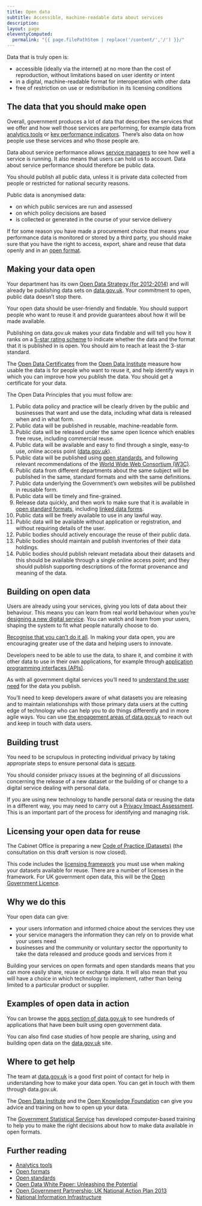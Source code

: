 ```yaml
---
title: Open data
subtitle: Accessible, machine-readable data about services
description:
layout: page
eleventyComputed:
  permalink: "{{ page.filePathStem | replace('/content/','/') }}/"
---
```


Data that is truly open is:

- accessible (ideally via the internet) at no more than the cost of reproduction, without limitations based on user identity or intent
- in a digital, machine-readable format for interoperation with other data
- free of restriction on use or redistribution in its licensing conditions

## The data that you should make open

Overall, government produces a lot of data that describes the services that we offer and how well those services are performing, for example data from [analytics tools](/version-1/guides/analytics-tools.html) or [key performance indicators](/version-1/guides/other-metrics/). There’s also data on how people use these services and who those people are.

Data about service performance allows [service managers](/version-1/guides/service-manager/) to see how well a service is running. It also means that users can hold us to account. Data about service performance should therefore be public data.

You should publish all public data, unless it is private data collected from people or restricted for national security reasons.

Public data is anonymised data:

- on which public services are run and assessed
- on which policy decisions are based
- is collected or generated in the course of your service delivery

If for some reason you have made a procurement choice that means your performance data is monitored or stored by a third party, you should make sure that you have the right to access, export, share and reuse that data openly and in an [open format](/version-1/guides/choosing-appropriate-formats/).

## Making your data open

Your department has its own [Open Data Strategy (for 2012-2014)](https://web.archive.org/web/20151002174648/http://data.gov.uk/open-data-strategies) and will already be publishing data sets on [data.gov.uk](http://data.gov.uk/). Your commitment to open, public data doesn’t stop there.

Your open data should be user-friendly and findable. You should support people who want to reuse it and provide guarantees about how it will be made available.

Publishing on data.gov.uk makes your data findable and will tell you how it ranks on a [5-star rating scheme](http://5stardata.info/) to indicate whether the data and the format that it is published in is open. You should aim to reach at least the 3-star standard.

The [Open Data Certificates](https://certificates.theodi.org/) from the [Open Data Institute](http://theodi.org/) measure how usable the data is for people who want to reuse it, and help identify ways in which you can improve how you publish the data. You should get a certificate for your data.

The Open Data Principles that you must follow are:

1.  Public data policy and practice will be clearly driven by the public and businesses that want and use the data, including what data is released when and in what form.
2.  Public data will be published in reusable, machine-readable form.
3.  Public data will be released under the same open licence which enables free reuse, including commercial reuse.
4.  Public data will be available and easy to find through a single, easy-to use, online access point ([data.gov.uk](http://data.gov.uk/)).
5.  Public data will be published using [open standards](https://web.archive.org/web/20151002174648/https://www.gov.uk/government/publications/open-standards-principles/open-standards-principles#open-standard---definition), and following relevant recommendations of the [World Wide Web Consortium (W3C)](http://www.w3.org/).
6.  Public data from different departments about the same subject will be published in the same, standard formats and with the same definitions.
7.  Public data underlying the Government’s own websites will be published in reusable form.
8.  Public data will be timely and fine-grained.
9.  Release data quickly, and then work to make sure that it is available in [open standard formats](/version-1/guides/choosing-appropriate-formats/), including [linked data forms](http://data.gov.uk/blog/what-linked-data).
10.  Public data will be freely available to use in any lawful way.
11.  Public data will be available without application or registration, and without requiring details of the user.
12.  Public bodies should actively encourage the reuse of their public data.
13.  Public bodies should maintain and publish inventories of their data holdings.
14.  Public bodies should publish relevant metadata about their datasets and this should be available through a single online access point; and they should publish supporting descriptions of the format provenance and meaning of the data.

## Building on open data

Users are already using your services, giving you lots of data about their behaviour. This means you can learn from real world behaviour when you’re [designing a new digital service](https://www.gov.uk/design-principles#third). You can watch and learn from your users, shaping the system to fit what people naturally choose to do.

[Recognise that you can’t do it all](https://www.gov.uk/design-principles#second). In making your data open, you are encouraging greater use of the data and helping users to innovate.

Developers need to be able to use the data, to share it, and combine it with other data to use in their own applications, for example through [application programming interfaces (APIs)](/version-1/guides/apis/).

As with all government digital services you’ll need to [understand the user need](/version-1/guides/user-needs/) for the data you publish.

You’ll need to keep developers aware of what datasets you are releasing and to maintain relationships with those primary data users at the cutting edge of technology who can help you to do things differently and in more agile ways. You can use [the engagement areas of data.gov.uk](https://web.archive.org/web/20151002174648/http://data.gov.uk/forum) to reach out and keep in touch with data users.

## Building trust

You need to be scrupulous in protecting individual privacy by taking appropriate steps to ensure personal data is [secure](/version-1/guides/information-security/).

You should consider privacy issues at the beginning of all discussions concerning the release of a new dataset or the building of or change to a digital service dealing with personal data.

If you are using new technology to handle personal data or reusing the data in a different way, you may need to carry out a [Privacy Impact Assessment](https://web.archive.org/web/20151002174648/https://ico.org.uk/for-organisations/guide-to-data-protection/privacy-by-design/). This is an important part of the process for identifying and managing risk.

## Licensing your open data for reuse

The Cabinet Office is preparing a new [Code of Practice (Datasets)](https://web.archive.org/web/20151002174648/http://data.gov.uk/consultation/code-of-practice) (the consultation on this draft version is now closed).

This code includes the [licensing framework](https://web.archive.org/web/20151002174648/https://www.nationalarchives.gov.uk/information-management/re-using-public-sector-information/re-use-and-licensing/ukglf/) you must use when making your datasets available for reuse. There are a number of licenses in the framework. For UK government open data, this will be the [Open Government Licence](https://web.archive.org/web/20151002174648/https://www.nationalarchives.gov.uk/information-management/re-using-public-sector-information/re-use-and-licensing/what-ogl-covers/).

## Why we do this

Your open data can give:

- your users information and informed choice about the services they use
- your service managers the information they can rely on to provide what your users need
- businesses and the community or voluntary sector the opportunity to take the data released and produce goods and services from it

Building your services on open formats and open standards means that you can more easily share, reuse or exchange data. It will also mean that you will have a choice in which technology to implement, rather than being limited to a particular product or supplier.

## Examples of open data in action

You can browse the [apps section of data.gov.uk](https://web.archive.org/web/20151002174648/http://data.gov.uk/apps) to see hundreds of applications that have been built using open government data.

You can also find case studies of how people are sharing, using and building open data on the [data.gov.uk](http://data.gov.uk/) site.

## Where to get help

The team at [data.gov.uk](http://data.gov.uk/) is a good first point of contact for help in understanding how to make your data open. You can get in touch with them through data.gov.uk.

The [Open Data Institute](https://theodi.org/) and the [Open Knowledge Foundation](https://okfn.org/) can give you advice and training on how to open up your data.

The [Government Statistical Service](https://gss.civilservice.gov.uk/) has developed computer-based training to help you to make the right decisions about how to make data available in open formats.

## Further reading

- [Analytics tools](/version-1/guides/analytics-tools/)
- [Open formats](/version-1/guides/choosing-appropriate-formats/)
- [Open standards](/version-1/guides/open-standards-and-licensing/)
- [Open Data White Paper: Unleashing the Potential](https://www.gov.uk/government/publications/open-data-white-paper-unleashing-the-potential)
- [Open Government Partnership: UK National Action Plan 2013](https://www.gov.uk/government/consultations/open-government-partnership-uk-national-action-plan-2013)
- [National Information Infrastructure](https://web.archive.org/web/20151002174648/https://www.gov.uk/government/publications/national-information-infrastructure)
